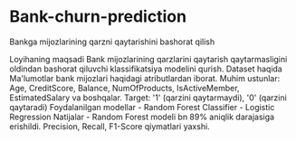 # Bank-churn-prediction
Bankga mijozlarining qarzni qaytarishini bashorat qilish

Loyihaning maqsadi
   Bank mijozlarining qarzlarini qaytarish qaytarmasligini oldindan bashorat qiluvchi klassifikatsiya modelini qurish.
Dataset haqida
   Ma'lumotlar bank mijozlari haqidagi atributlardan iborat. Muhim ustunlar: Age, CreditScore, Balance, NumOfProducts, IsActiveMember, EstimatedSalary va boshqalar. Target: 
   '1'    (qarzini qaytarmaydi), '0' (qarzini qaytaradi)
Foydalanilgan modellar
    - Random Forest Classifier
    - Logistic Regression
Natijalar
    - Random Forest modeli bn 89% aniqlik darajasiga erishildi. Precision, Recall, F1-Score qiymatlari yaxshi.

    

